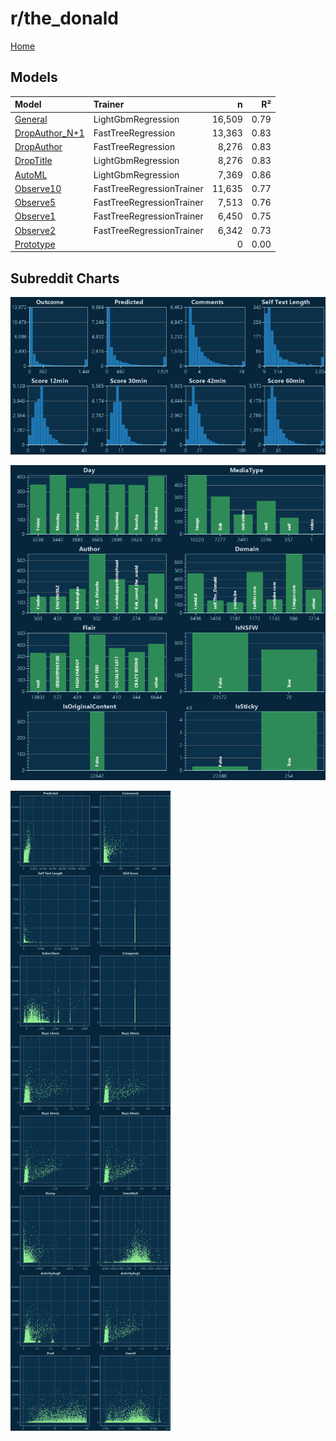 # r/the_donald

[Home](../index.md)

## Models

|Model|Trainer|n|R²|
|:---|:---|---:|---:|
|[General](models/guess_the_donald_General.md)|LightGbmRegression|16,509|0.79|
|[DropAuthor_N+1](models/guess_the_donald_DropAuthor_N+1.md)|FastTreeRegression|13,363|0.83|
|[DropAuthor](models/guess_the_donald_DropAuthor.md)|FastTreeRegression|8,276|0.83|
|[DropTitle](models/guess_the_donald_DropTitle.md)|LightGbmRegression|8,276|0.83|
|[AutoML](models/guess_the_donald_AutoML.md)|LightGbmRegression|7,369|0.86|
|[Observe10](models/guess_the_donald_Observe10.md)|FastTreeRegressionTrainer|11,635|0.77|
|[Observe5](models/guess_the_donald_Observe5.md)|FastTreeRegressionTrainer|7,513|0.76|
|[Observe1](models/guess_the_donald_Observe1.md)|FastTreeRegressionTrainer|6,450|0.75|
|[Observe2](models/guess_the_donald_Observe2.md)|FastTreeRegressionTrainer|6,342|0.73|
|[Prototype](models/guess_the_donald_Prototype.md)||0|0.00|

## Subreddit Charts

![r/the_donald Distributions](../images/guess_the_donald_Distributions.png "r/the_donald Distributions")

![r/the_donald Categorical](../images/guess_the_donald_Catagorical.png "r/the_donald Categorical")

![r/the_donald Correlation](../images/guess_the_donald_Correlations.png "r/the_donald Correlation")

